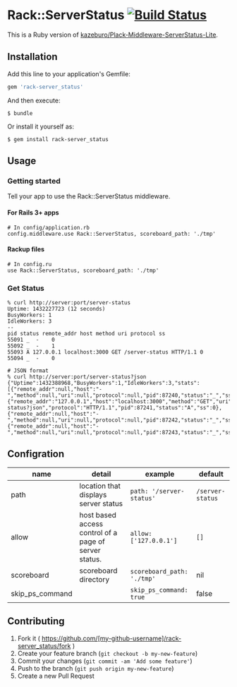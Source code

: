 # Rack::ServerStatus [![Build Status](https://travis-ci.org/SpringMT/rack-server_status.svg?branch=master)](https://travis-ci.org/SpringMT/rack-server_status)

This is a Ruby version of [kazeburo/Plack-Middleware-ServerStatus-Lite](https://github.com/kazeburo/Plack-Middleware-ServerStatus-Lite).

## Installation

Add this line to your application's Gemfile:

```ruby
gem 'rack-server_status'
```

And then execute:

    $ bundle

Or install it yourself as:

    $ gem install rack-server_status

## Usage
### Getting started
Tell your app to use the Rack::ServerStatus middleware.

#### For Rails 3+ apps

```
# In config/application.rb
config.middleware.use Rack::ServerStatus, scoreboard_path: './tmp'
```

#### Rackup files

```
# In config.ru
use Rack::ServerStatus, scoreboard_path: './tmp'
```

### Get Status

```
% curl http://server:port/server-status
Uptime: 1432227723 (12 seconds)
BusyWorkers: 1
IdleWorkers: 3
--
pid status remote_addr host method uri protocol ss
55091 _  -    0
55092 _  -    1
55093 A 127.0.0.1 localhost:3000 GET /server-status HTTP/1.1 0
55094 _  -    0

# JSON format
% curl http://server:port/server-status?json
{"Uptime":1432388968,"BusyWorkers":1,"IdleWorkers":3,"stats":[{"remote_addr":null,"host":"-","method":null,"uri":null,"protocol":null,"pid":87240,"status":"_","ss":2},{"remote_addr":"127.0.0.1","host":"localhost:3000","method":"GET","uri":"/server-status?json","protocol":"HTTP/1.1","pid":87241,"status":"A","ss":0},{"remote_addr":null,"host":"-","method":null,"uri":null,"protocol":null,"pid":87242,"status":"_","ss":3},{"remote_addr":null,"host":"-","method":null,"uri":null,"protocol":null,"pid":87243,"status":"_","ss":3}]}
```

## Configration

| name | detail | example | default |
|------|--------|---------|---------|
| path | location that displays server status | `path: '/server-status'` | `/server-status` |
| allow | host based access control of a page of server status. | `allow: ['127.0.0.1']` | `[]` |
| scoreboard | scoreboard directory | `scoreboard_path: './tmp'` | nil |
| skip_ps_command |  | `skip_ps_command: true` | false |


## Contributing

1. Fork it ( https://github.com/[my-github-username]/rack-server_status/fork )
2. Create your feature branch (`git checkout -b my-new-feature`)
3. Commit your changes (`git commit -am 'Add some feature'`)
4. Push to the branch (`git push origin my-new-feature`)
5. Create a new Pull Request
